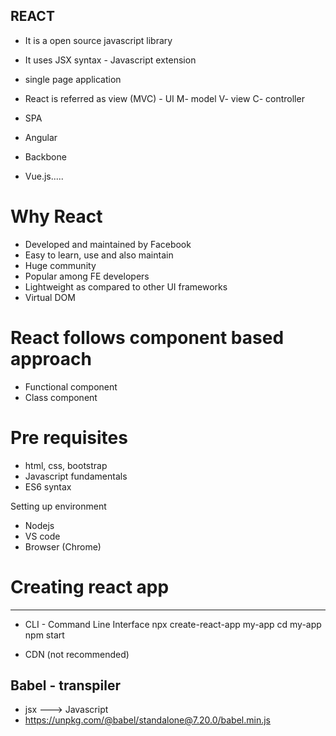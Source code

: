 ## REACT
- It is a open source javascript library
- It uses JSX syntax - Javascript extension
- single page application 
- React is referred as view (MVC) - UI
M- model
V- view
C- controller

- SPA
- Angular
- Backbone
- Vue.js.....

# Why React
- Developed and maintained by Facebook
- Easy to learn, use and also maintain
- Huge community
- Popular among FE developers
- Lightweight as compared to other UI frameworks
- Virtual DOM


# React follows component based approach
- Functional component
- Class component


# Pre requisites 
- html, css, bootstrap
- Javascript fundamentals
- ES6 syntax


Setting up environment
- Nodejs
- VS code
- Browser (Chrome)

# Creating react app
 - ----------------- 
 - CLI - Command Line Interface 
 npx create-react-app my-app
 cd my-app
 npm start

- CDN (not recommended)
<script crossorigin src="https://unpkg.com/react@18/umd/react.development.js"></script>
<script crossorigin src="https://unpkg.com/react-dom@18/umd/react-dom.development.js"></script>


Babel - transpiler
------------------- 
- jsx ---> Javascript
- https://unpkg.com/@babel/standalone@7.20.0/babel.min.js



 

